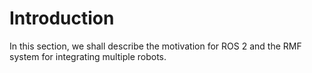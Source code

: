 # Introduction

In this section, we shall describe the motivation for ROS 2 and the RMF
system for integrating multiple robots.
